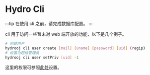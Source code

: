 # Hydro Cli

:::tip
在使用 cli 之前，请完成数据库配置。
:::

cli 用于访问一些暂未对 web 端开放的功能，以下是几个例子。

```sh
# 创建用户
hydrooj cli user create [mail] [uname] [password] [uid] (regip)
# 设置为超级管理员
hydrooj cli user setPriv [uid] -1
```

这里的权限可参照[此处](/dev/PERM_PRIV.html)设置。